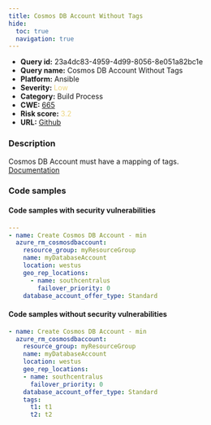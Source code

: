```yaml
---
title: Cosmos DB Account Without Tags
hide:
  toc: true
  navigation: true
---
```


<style>
  .highlight .hll {
    background-color: #ff171742;
  }
  .md-content {
    max-width: 1100px;
    margin: 0 auto;
  }
</style>

-   **Query id:** 23a4dc83-4959-4d99-8056-8e051a82bc1e
-   **Query name:** Cosmos DB Account Without Tags
-   **Platform:** Ansible
-   **Severity:** <span style="color:#edd57e">Low</span>
-   **Category:** Build Process
-   **CWE:** <a href="https://cwe.mitre.org/data/definitions/665.html" onclick="newWindowOpenerSafe(event, 'https://cwe.mitre.org/data/definitions/665.html')">665</a>
-   **Risk score:** <span style="color:#edd57e">3.2</span>
-   **URL:** [Github](https://github.com/Checkmarx/kics/tree/master/assets/queries/ansible/azure/cosmosdb_account_without_tags)

### Description
Cosmos DB Account must have a mapping of tags.<br>
[Documentation](https://docs.ansible.com/ansible/latest/collections/azure/azcollection/azure_rm_cosmosdbaccount_module.html)

### Code samples
#### Code samples with security vulnerabilities
```yaml title="Positive test num. 1 - yaml file" hl_lines="3"
---
- name: Create Cosmos DB Account - min
  azure_rm_cosmosdbaccount:
    resource_group: myResourceGroup
    name: myDatabaseAccount
    location: westus
    geo_rep_locations:
      - name: southcentralus
        failover_priority: 0
    database_account_offer_type: Standard

```


#### Code samples without security vulnerabilities
```yaml title="Negative test num. 1 - yaml file"
- name: Create Cosmos DB Account - min
  azure_rm_cosmosdbaccount:
    resource_group: myResourceGroup
    name: myDatabaseAccount
    location: westus
    geo_rep_locations:
    - name: southcentralus
      failover_priority: 0
    database_account_offer_type: Standard
    tags:
      t1: t1
      t2: t2

```


